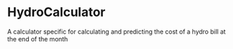 # HydroCalculator
A calculator specific for calculating and predicting the cost of a hydro bill at the end of the month
